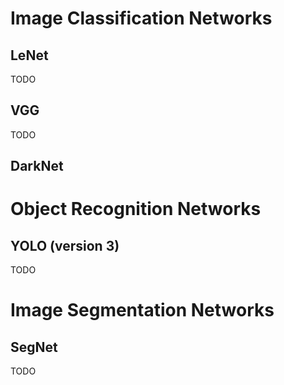 # Image Classification Networks

## LeNet

TODO

## VGG

TODO

## DarkNet

# Object Recognition Networks

## YOLO (version 3)

TODO

# Image Segmentation Networks

## SegNet

TODO
